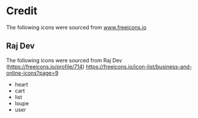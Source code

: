 # Credit

The following icons were sourced from www.freeicons.io

## Raj Dev

The following icons were sourced from Raj Dev (https://freeicons.io/profile/714)
https://freeicons.io/icon-list/business-and-online-icons?page=9

* heart
* cart
* list
* loupe
* user

